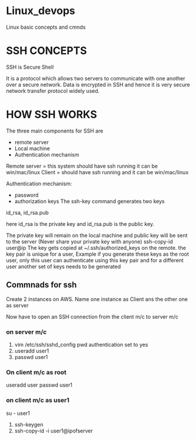 # Linux_devops
Linux basic concepts and cmnds
# SSH CONCEPTS

SSH is Secure Shell 

It is a protocol which allows two servers to communicate with one another over a secure network.
Data is encrypted in SSH and hence it is very secure network transfer protocol widely used.

# HOW SSH WORKS

The three main components for SSH are
- remote server
- Local machine
- Authentication mechanism

Remote server = this system should have ssh running it can be win/mac/linux
Client = should have ssh running and it can be win/mac/linux

Authentication mechanism:
- password
- authorization keys
The ssh-key command generates two keys

id_rsa,
id_rsa.pub

here id_rsa is the private key and id_rsa.pub is the public key.

The private key will remain on the local machine and public key will be sent to the server
(Never share your private key with anyone)
ssh-copy-id user@ip
The key gets copied at ~/.ssh/authorized_keys on the remote. 
the key pair is unique for a user, Example if you generate these keys as the root user, only this user can authenticate using this key pair and for a different user another set of keys needs to be generated

## Commnads for ssh 

Create 2 instances on AWS. Name one instance as Client ans the other one as server

Now have to open an SSH connection from the client m/c to server m/c

### on server m/c
 
1)  vim /etc/ssh/sshd_config
    pwd authentication set to yes
2) useradd user1
3) passwd user1

### On client m/c as root
useradd user
passwd user1
 
### on client m/c as user1
 su - user1

1)  ssh-keygen
2) ssh-copy-id -i user1@ipofserver




